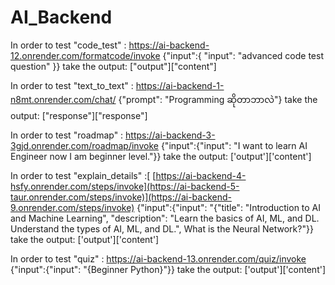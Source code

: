 # AI_Backend

In order to test "code_test" : https://ai-backend-12.onrender.com/formatcode/invoke
{"input":{
"input": "advanced code test question"
}}
take the output: ["output"]["content"]

In order to test "text_to_text" : https://ai-backend-1-n8mt.onrender.com/chat/
{"prompt": "Programming ဆိုတာဘာလဲ"}
take the output: ["response"]["response"]

In order to test "roadmap" : https://ai-backend-3-3gjd.onrender.com/roadmap/invoke
{"input":{"input": "I want to learn AI Engineer now I am beginner level."}}
take the output: ['output']['content']

In order to test "explain_details" :[ [https://ai-backend-4-hsfy.onrender.com/steps/invoke](https://ai-backend-5-taur.onrender.com/steps/invoke)](https://ai-backend-9.onrender.com/steps/invoke)
{"input":{"input": "{\"title\": \"Introduction to AI and Machine Learning\", \"description\": \"Learn the basics of AI, ML, and DL. Understand the types of AI, ML, and DL.\", What is the Neural Network?"}}
take the output: ['output']['content']

In order to test "quiz" : https://ai-backend-13.onrender.com/quiz/invoke
{"input":{"input": "{Beginner Python}"}}
take the output: ['output']['content']

